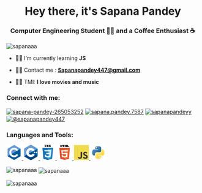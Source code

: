 <h1 align="center">Hey there, it's Sapana Pandey</h1>
<h3 align="center">Computer Engineering Student 👩‍💻 and a Coffee Enthusiast ☕</h3>

<p align="left"> <img src="https://komarev.com/ghpvc/?username=sapanaaa&label=Profile%20views&color=0e75b6&style=flat" alt="sapanaaa" /> </p>



- 🕵️‍♀️ I’m currently learning **JS**

- 🕵️‍♀️ Contact me : **Sapanapandey447@gmail.com**

- 🕵️‍♀️ TMI: **I love movies and music**

<h3 align="left">Connect with me:</h3>
<p align="left">
<a href="https://linkedin.com/in/sapana-pandey-265053252" target="blank"><img align="center" src="https://raw.githubusercontent.com/rahuldkjain/github-profile-readme-generator/master/src/images/icons/Social/linked-in-alt.svg" alt="sapana-pandey-265053252" height="30" width="40" /></a>
<a href="https://fb.com/sapana.pandey.7587" target="blank"><img align="center" src="https://raw.githubusercontent.com/rahuldkjain/github-profile-readme-generator/master/src/images/icons/Social/facebook.svg" alt="sapana.pandey.7587" height="30" width="40" /></a>
<a href="https://instagram.com/sapanapandeyy" target="blank"><img align="center" src="https://raw.githubusercontent.com/rahuldkjain/github-profile-readme-generator/master/src/images/icons/Social/instagram.svg" alt="sapanapandeyy" height="30" width="40" /></a>
<a href="https://medium.com/@sapanapandey447" target="blank"><img align="center" src="https://raw.githubusercontent.com/rahuldkjain/github-profile-readme-generator/master/src/images/icons/Social/medium.svg" alt="@sapanapandey447" height="30" width="40" /></a>
</p>

<h3 align="left">Languages and Tools:</h3>
<p align="left"> <a href="https://www.cprogramming.com/" target="_blank" rel="noreferrer"> <img src="https://raw.githubusercontent.com/devicons/devicon/master/icons/c/c-original.svg" alt="c" width="40" height="40"/> </a> <a href="https://www.w3schools.com/cpp/" target="_blank" rel="noreferrer"> <img src="https://raw.githubusercontent.com/devicons/devicon/master/icons/cplusplus/cplusplus-original.svg" alt="cplusplus" width="40" height="40"/> </a> <a href="https://www.w3schools.com/css/" target="_blank" rel="noreferrer"> <img src="https://raw.githubusercontent.com/devicons/devicon/master/icons/css3/css3-original-wordmark.svg" alt="css3" width="40" height="40"/> </a> <a href="https://www.w3.org/html/" target="_blank" rel="noreferrer"> <img src="https://raw.githubusercontent.com/devicons/devicon/master/icons/html5/html5-original-wordmark.svg" alt="html5" width="40" height="40"/> </a> <a href="https://developer.mozilla.org/en-US/docs/Web/JavaScript" target="_blank" rel="noreferrer"> <img src="https://raw.githubusercontent.com/devicons/devicon/master/icons/javascript/javascript-original.svg" alt="javascript" width="40" height="40"/> </a> <a href="https://www.python.org" target="_blank" rel="noreferrer"> <img src="https://raw.githubusercontent.com/devicons/devicon/master/icons/python/python-original.svg" alt="python" width="40" height="40"/> </a> </p>

<p><img align="left" src="https://github-readme-stats.vercel.app/api/top-langs?username=sapanaaa&show_icons=true&locale=en&layout=compact" alt="sapanaaa" /></p>

<p>&nbsp;<img align="center" src="https://github-readme-stats.vercel.app/api?username=sapanaaa&show_icons=true&locale=en" alt="sapanaaa" /></p>

<p><img align="center" src="https://github-readme-streak-stats.herokuapp.com/?user=sapanaaa&" alt="sapanaaa" /></p>
